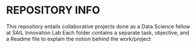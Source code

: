 # REPOSITORY INFO
This repository entails collaborative projects done as a Data Science fellow at SAIL Innovation Lab
Each folder contains a separate task, objective, and a Readme file to explain the notion behind the work/project
